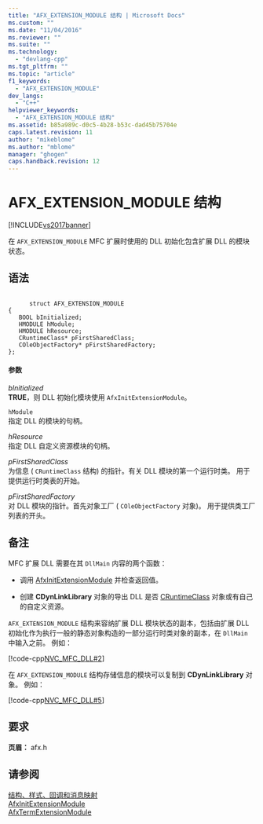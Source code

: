 ```yaml
---
title: "AFX_EXTENSION_MODULE 结构 | Microsoft Docs"
ms.custom: ""
ms.date: "11/04/2016"
ms.reviewer: ""
ms.suite: ""
ms.technology: 
  - "devlang-cpp"
ms.tgt_pltfrm: ""
ms.topic: "article"
f1_keywords: 
  - "AFX_EXTENSION_MODULE"
dev_langs: 
  - "C++"
helpviewer_keywords: 
  - "AFX_EXTENSION_MODULE 结构"
ms.assetid: b85a989c-d0c5-4b28-b53c-dad45b75704e
caps.latest.revision: 11
author: "mikeblome"
ms.author: "mblome"
manager: "ghogen"
caps.handback.revision: 12
---
```

# AFX_EXTENSION_MODULE 结构
[!INCLUDE[vs2017banner](../../assembler/inline/includes/vs2017banner.md)]

在 `AFX_EXTENSION_MODULE` MFC 扩展时使用的 DLL 初始化包含扩展 DLL 的模块状态。  
  
## 语法  
  
```  
  
      struct AFX_EXTENSION_MODULE  
{  
   BOOL bInitialized;  
   HMODULE hModule;  
   HMODULE hResource;  
   CRuntimeClass* pFirstSharedClass;  
   COleObjectFactory* pFirstSharedFactory;  
};  
```  
  
#### 参数  
 *bInitialized*  
 **TRUE**，则 DLL 初始化模块使用 `AfxInitExtensionModule`。  
  
 `hModule`  
 指定 DLL 的模块的句柄。  
  
 *hResource*  
 指定 DLL 自定义资源模块的句柄。  
  
 *pFirstSharedClass*  
 为信息 \( `CRuntimeClass` 结构\) 的指针。有关 DLL 模块的第一个运行时类。  用于提供运行时类表的开始。  
  
 *pFirstSharedFactory*  
 对 DLL 模块的指针。首先对象工厂 \( `COleObjectFactory` 对象\)。  用于提供类工厂列表的开头。  
  
## 备注  
 MFC 扩展 DLL 需要在其 `DllMain` 内容的两个函数：  
  
-   调用 [AfxInitExtensionModule](../Topic/AfxInitExtensionModule.md) 并检查返回值。  
  
-   创建 **CDynLinkLibrary** 对象的导出 DLL 是否 [CRuntimeClass](../../mfc/reference/cruntimeclass-structure.md) 对象或有自己的自定义资源。  
  
 `AFX_EXTENSION_MODULE` 结构来容纳扩展 DLL 模块状态的副本，包括由扩展 DLL 初始化作为执行一般的静态对象构造的一部分运行时类对象的副本，在 `DllMain` 中输入之前。  例如：  
  
 [!code-cpp[NVC_MFC_DLL#2](../../atl-mfc-shared/codesnippet/CPP/afx-extension-module-structure_1.cpp)]  
  
 在 `AFX_EXTENSION_MODULE` 结构存储信息的模块可以复制到 **CDynLinkLibrary** 对象。  例如：  
  
 [!code-cpp[NVC_MFC_DLL#5](../../atl-mfc-shared/codesnippet/CPP/afx-extension-module-structure_2.cpp)]  
  
## 要求  
 **页眉：** afx.h  
  
## 请参阅  
 [结构、样式、回调和消息映射](../../mfc/reference/structures-styles-callbacks-and-message-maps.md)   
 [AfxInitExtensionModule](../Topic/AfxInitExtensionModule.md)   
 [AfxTermExtensionModule](../Topic/AfxTermExtensionModule.md)